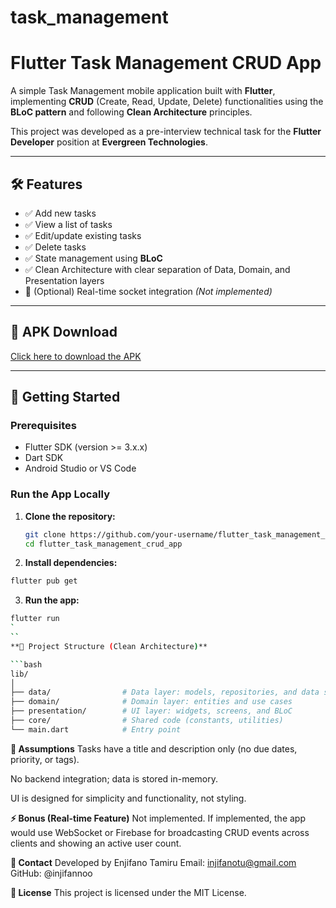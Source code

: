 # task_management

# Flutter Task Management CRUD App

A simple Task Management mobile application built with **Flutter**, implementing **CRUD** (Create, Read, Update, Delete) functionalities using the **BLoC pattern** and following **Clean Architecture** principles.

This project was developed as a pre-interview technical task for the **Flutter Developer** position at **Evergreen Technologies**.

---

## 🛠 Features

- ✅ Add new tasks
- ✅ View a list of tasks
- ✅ Edit/update existing tasks
- ✅ Delete tasks
- ✅ State management using **BLoC**
- ✅ Clean Architecture with clear separation of Data, Domain, and Presentation layers
- 🔄 (Optional) Real-time socket integration *(Not implemented)*

---

## 📱 APK Download

[Click here to download the APK](#) <!-- Replace `#` with actual link if available -->

---

## 🚀 Getting Started

### Prerequisites

- Flutter SDK (version >= 3.x.x)
- Dart SDK
- Android Studio or VS Code

### Run the App Locally

1. **Clone the repository:**

   ```bash
   git clone https://github.com/your-username/flutter_task_management_crud_app.git
   cd flutter_task_management_crud_app
   ```
   
2. **Install dependencies:**

```bash
flutter pub get
```
3. **Run the app:**

```bash
flutter run
`
``
**📁 Project Structure (Clean Architecture)**

```bash
lib/
│
├── data/                # Data layer: models, repositories, and data sources
├── domain/              # Domain layer: entities and use cases
├── presentation/        # UI layer: widgets, screens, and BLoC
├── core/                # Shared code (constants, utilities)
└── main.dart            # Entry point
```
**🤔 Assumptions**
Tasks have a title and description only (no due dates, priority, or tags).

No backend integration; data is stored in-memory.

UI is designed for simplicity and functionality, not styling.

**⚡ Bonus (Real-time Feature)**
Not implemented. If implemented, the app would use WebSocket or Firebase for broadcasting CRUD events across clients and showing an active user count.

**📧 Contact**
Developed by Enjifano Tamiru
Email: injifanotu@gmail.com
GitHub: @injifannoo

**📝 License**
This project is licensed under the MIT License.

